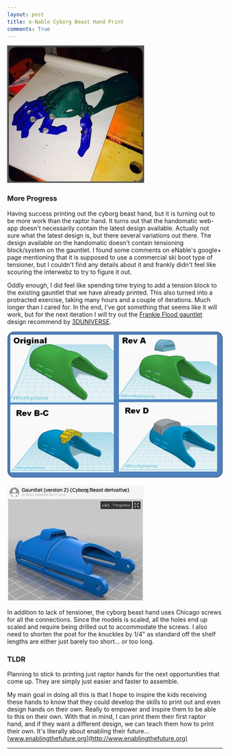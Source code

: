 ```yaml
---
layout: post
title: e-Nable Cyborg Beast Hand Print
comments: True
---
```


![Cyborg Beast hand](https://github.com/tanju-b/tanju-b.github.io/blob/master/_posts/Images/Cyborg-Hand-print.jpg?raw=true "Cyborg Beast hand print")

### More Progress
Having success printing out the cyborg beast hand, but it is turning out to be more work than the raptor hand.  It turns out that the handomatic web-app doesn't necessarily contain the latest design available.  Actually not sure what the latest design is, but there several variations out there.   The design available on the handomatic doesn't contain tensioning block/system on the gauntlet.   I found some comments on eNable's google+ page mentioning that it is supposed to use a commercial ski boot type of tensioner, but I couldn't find any details about it and frankly didn't feel like scouring the interwebz to try to figure it out.

Oddly enough, I did feel like spending time trying to add a tension block to the existing gauntlet that we have already printed.  This also turned into a protracted exercise, taking many hours and a couple of iterations.  Much longer than I cared for.  In the end, I've got something that seems like it will work, but for the next iteration I will try out the [Frankie Flood gauntlet](http://www.thingiverse.com/thing:267198) design recommend by [3DUNIVERSE](http://shop3duniverse.com/collections/3d-printable-kits/products/e-nable-hand-assembly-materials-kit-cyborg-beast-edition).


![Gauntlet tensioner iterations](https://github.com/tanju-b/tanju-b.github.io/blob/master/_posts/Images/Adding-tensioner.png?raw=true "Adding Tensioner")


![Gauntlet Frankie Flood](https://github.com/tanju-b/tanju-b.github.io/blob/master/_posts/Images/FFlood-design.JPG?raw=true "Gauntlet Frankie Flood")

In addition to lack of tensioner, the cyborg beast hand uses Chicago screws for all the connections.  Since the models is scaled, all the holes end up scaled and require being drilled out to accommodate the screws.   I also need to shorten the post for the knuckles by 1/4" as standard off the shelf lengths are either just barely too short... or too long.


### TLDR
Planning to stick to printing just raptor hands for the next opportunities that come up.  They are simply just easier and faster to assemble.


My main goal in doing all this is that I hope to inspire the kids receiving these hands to know that they could develop the skills to print out and even design hands on their own.  Really to empower and inspire them to be able to this on their own.  With that in mind, I can print them their first raptor hand, and if they want a different design, we can teach them how to print their own.  It's literally about enabling their future... [www.enablingthefuture.org](http://www.enablingthefuture.org)


***
